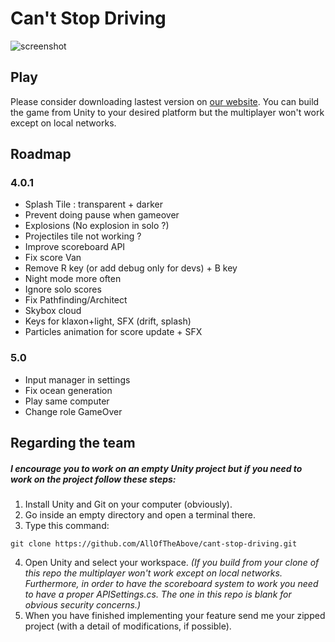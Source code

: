 # Can't Stop Driving

![screenshot](https://raw.githubusercontent.com/AllOfTheAbove/cant-stop-driving/master/screenshot.png)

## Play

Please consider downloading lastest version on [our website](https://cantstopdriving.thdoteo.com/play.html).
You can build the game from Unity to your desired platform but the multiplayer won't work except on local networks.

## Roadmap

### 4.0.1
- Splash Tile : transparent + darker
- Prevent doing pause when gameover
- Explosions (No explosion in solo ?)
- Projectiles tile not working ?
- Improve scoreboard API
- Fix score Van
- Remove R key (or add debug only for devs) + B key
- Night mode more often
- Ignore solo scores
- Fix Pathfinding/Architect
- Skybox cloud
- Keys for klaxon+light, SFX (drift, splash)
- Particles animation for score update + SFX

### 5.0
- Input manager in settings
- Fix ocean generation
- Play same computer
- Change role GameOver

## Regarding the team

##### I encourage you to work on an empty Unity project but if you need to work on the project follow these steps:
1. Install Unity and Git on your computer (obviously).
2. Go inside an empty directory and open a terminal there.
3. Type this command:
~~~~
git clone https://github.com/AllOfTheAbove/cant-stop-driving.git
~~~~
4. Open Unity and select your workspace.
*(If you build from your clone of this repo the multiplayer won't work except on local networks. Furthermore, in order to have the scoreboard system to work you need to have a proper APISettings.cs. The one in this repo is blank for obvious security concerns.)*
5. When you have finished implementing your feature send me your zipped project (with a detail of modifications, if possible).


